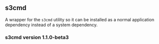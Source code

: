 ## s3cmd

A wrapper for the `s3cmd` utility so it can be installed as a normal application dependency instead of a system dependency.

### s3cmd version 1.1.0-beta3
